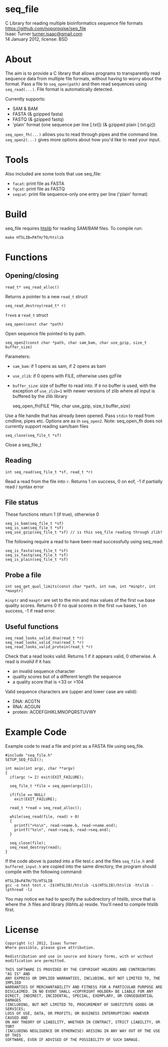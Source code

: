seq_file
========

C Library for reading multiple bioinformatics sequence file formats  
https://github.com/noporpoise/seq_file  
Isaac Turner <turner.isaac@gmail.com>  
14 January 2012, license: BSD

About
=====

The aim is to provide a C library that allows programs to transparently read
sequence data from multiple file formats, without having to worry about the format.
Pass a file to `seq_open(path)` and then read sequences using `seq_read(...)`.
File format is automatically detected.

Currently supports:
* SAM & BAM
* FASTA (& gzipped fasta)
* FASTQ (& gzipped fastq)
* 'plain' format (one sequence per line [.txt]) (& gzipped plain [.txt.gz])

`seq_open_fh(...)` allows you to read through pipes and the command line.
`seq_open2(...)` gives more options about how you'd like to read your input.

Tools
=====

Also included are some tools that use seq_file:
* `facat`: print file as FASTA
* `fqcat`: print file as FASTQ
* `seqcat`: print file sequence-only one entry per line ('plain' format)

Build
=====

seq_file requires [htslib](https://github.com/samtools/htslib) for reading SAM/BAM
files.  To compile run:

    make HTSLIB=PATH/TO/htslib

Functions
=========

Opening/closing
---------------

    read_t* seq_read_alloc()

Returns a pointer to a new `read_t` struct

    seq_read_destroy(read_t* r)

`free`s a `read_t` struct

    seq_open(const char *path)

Open sequence file pointed to by path.

    seq_open2(const char *path, char sam_bam, char use_gzip, size_t buffer_size)

Parameters:
* `sam_bam`: if 1 opens as sam, if 2 opens as bam
* `use_zlib`: if 0 opens with FILE, otherwise uses gzFile
* `buffer_size`: size of buffer to read into.  If `0` no buffer is used, with
  the exception of `use_zlib=1` with newer versions of zlib where all input is
  buffered by the zlib library

    seq_open_fh(FILE *file, char use_gzip, size_t buffer_size)

Use a file handle that has already been opened.  Pass `stdin` to read from cmdline,
pipes etc.  Options are as in `seq_open2`.  Note: seq_open_fh does not currently
support reading sam/bam files

    seq_close(seq_file_t *sf)

Close a seq_file_t

Reading
-------

    int seq_read(seq_file_t *sf, read_t *r)

Read a read from the file into `r`.
Returns 1 on success, 0 on eof, -1 if partially read / syntax error

File status
-----------

These functions return 1 (if true), otherwise 0

    seq_is_bam(seq_file_t *sf)
    seq_is_sam(seq_file_t *sf)
    seq_use_gzip(seq_file_t *sf) // is this seq_file reading through zlib?

The following require a read to have been read successfully using seq_read:

    seq_is_fasta(seq_file_t *sf)
    seq_is_fastq(seq_file_t *sf)
    seq_is_plain(seq_file_t *sf)

Probe a file
------------

    int seq_get_qual_limits(const char *path, int num, int *minptr, int *maxptr)

`minptr` and `maxptr` are set to the min and max values of the first `num` base
quality scores.  Returns 0 if no qual scores in the first `num` bases,
1 on success, -1 if read error.

Useful functions
----------------

    seq_read_looks_valid_dna(read_t *r)
    seq_read_looks_valid_rna(read_t *r)
    seq_read_looks_valid_protein(read_t *r)

Check that a read looks valid.  Returns 1 if it appears valid, 0 otherwise.
A read is *invalid* if it has:
* an invalid sequence character
* quality scores but of a different length the sequence
* a quality score that is <33 or >104

Valid sequence characters are (upper and lower case are valid):
* DNA: ACGTN
* RNA: ACGUN
* protein: ACDEFGHIKLMNOPQRSTUVWY

Example Code
============

Example code to read a file and print as a FASTA file using seq_file.

    #include "seq_file.h"
    SETUP_SEQ_FILE();

    int main(int argc, char **argv)
    {
      if(argc != 2) exit(EXIT_FAILURE);

      seq_file_t *file = seq_open(argv[1]);

      if(file == NULL)
        exit(EXIT_FAILURE);

      read_t *read = seq_read_alloc();

      while(seq_read(file, read) > 0)
      {
        printf(">%s\n", read->name.b, read->name.end);
        printf("%s\n", read->seq.b, read->seq.end);
      }

      seq_close(file);
      seq_read_destroy(read);
    }

If the code above is pasted into a file test.c and the files `seq_file.h` and
`buffered_input.h` are copied into the same directory, the program should compile
with the following command:

    HTSLIB=PATH/TO/HTSLIB
    gcc -o test test.c -I$(HTSLIB)/htslib -L$(HTSLIB)/htslib -htslib -lpthread -lz

You may notice we had to specify the subdirectory of htslib, since that is where
the .h files and library (libhts.a) reside.  You'll need to compile htslib first.

License
=======

    Copyright (c) 2012, Isaac Turner  
    Where possible, please give attribution.

    Redistribution and use in source and binary forms, with or without
    modification are permitted.

    THIS SOFTWARE IS PROVIDED BY THE COPYRIGHT HOLDERS AND CONTRIBUTORS "AS IS" AND
    ANY EXPRESS OR IMPLIED WARRANTIES, INCLUDING, BUT NOT LIMITED TO, THE IMPLIED
    WARRANTIES OF MERCHANTABILITY AND FITNESS FOR A PARTICULAR PURPOSE ARE
    DISCLAIMED. IN NO EVENT SHALL <COPYRIGHT HOLDER> BE LIABLE FOR ANY
    DIRECT, INDIRECT, INCIDENTAL, SPECIAL, EXEMPLARY, OR CONSEQUENTIAL DAMAGES
    (INCLUDING, BUT NOT LIMITED TO, PROCUREMENT OF SUBSTITUTE GOODS OR SERVICES;
    LOSS OF USE, DATA, OR PROFITS; OR BUSINESS INTERRUPTION) HOWEVER CAUSED AND
    ON ANY THEORY OF LIABILITY, WHETHER IN CONTRACT, STRICT LIABILITY, OR TORT
    (INCLUDING NEGLIGENCE OR OTHERWISE) ARISING IN ANY WAY OUT OF THE USE OF THIS
    SOFTWARE, EVEN IF ADVISED OF THE POSSIBILITY OF SUCH DAMAGE.

